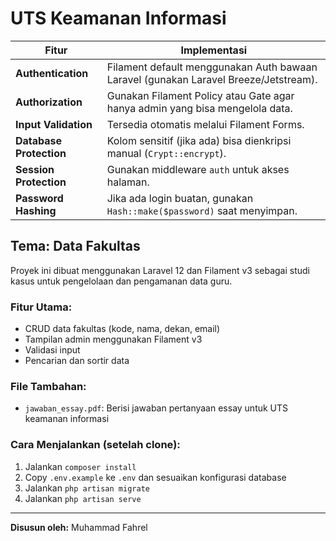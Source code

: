 # UTS Keamanan Informasi

| Fitur                   | Implementasi                                                                         |
| ----------------------- | ------------------------------------------------------------------------------------ |
| **Authentication**      | Filament default menggunakan Auth bawaan Laravel (gunakan Laravel Breeze/Jetstream). |
| **Authorization**       | Gunakan Filament Policy atau Gate agar hanya admin yang bisa mengelola data.         |
| **Input Validation**    | Tersedia otomatis melalui Filament Forms.                                            |
| **Database Protection** | Kolom sensitif (jika ada) bisa dienkripsi manual (`Crypt::encrypt`).                 |
| **Session Protection**  | Gunakan middleware `auth` untuk akses halaman.                                       |
| **Password Hashing**    | Jika ada login buatan, gunakan `Hash::make($password)` saat menyimpan.               |


## Tema: Data Fakultas

Proyek ini dibuat menggunakan Laravel 12 dan Filament v3 sebagai studi kasus untuk pengelolaan dan pengamanan data guru.

### Fitur Utama:
- CRUD data fakultas (kode, nama, dekan, email)
- Tampilan admin menggunakan Filament v3
- Validasi input
- Pencarian dan sortir data

### File Tambahan:
- `jawaban_essay.pdf`: Berisi jawaban pertanyaan essay untuk UTS keamanan informasi

### Cara Menjalankan (setelah clone):
1. Jalankan `composer install`
2. Copy `.env.example` ke `.env` dan sesuaikan konfigurasi database
3. Jalankan `php artisan migrate`
4. Jalankan `php artisan serve`

---
**Disusun oleh:** Muhammad Fahrel
